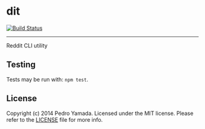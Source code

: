 dit
===
[![Build Status](https://travis-ci.org/yamadapc/dit.svg)](https://travis-ci.org/yamadapc/dit)
- - -
Reddit CLI utility

## Testing
Tests may be run with: `npm test`.



## License
Copyright (c) 2014 Pedro Yamada. Licensed under the MIT license.
Please refer to the [LICENSE](LICENSE) file for more info.
